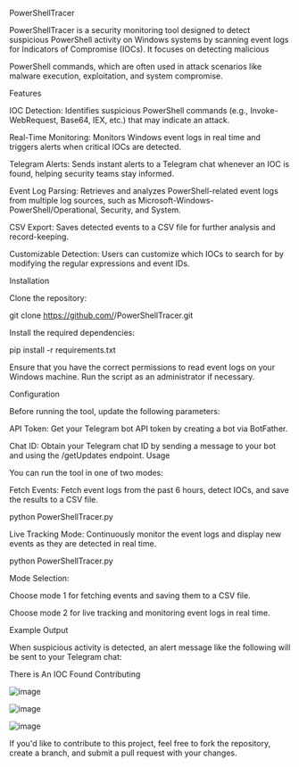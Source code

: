 PowerShellTracer

PowerShellTracer is a security monitoring tool designed to detect suspicious PowerShell activity on Windows systems by scanning event logs for Indicators of Compromise (IOCs). It focuses on detecting malicious 

PowerShell commands, which are often used in attack scenarios like malware execution, exploitation, and system compromise.

Features

IOC Detection: Identifies suspicious PowerShell commands (e.g., Invoke-WebRequest, Base64, IEX, etc.) that may indicate an attack.

Real-Time Monitoring: Monitors Windows event logs in real time and triggers alerts when critical IOCs are detected.

Telegram Alerts: Sends instant alerts to a Telegram chat whenever an IOC is found, helping security teams stay informed.

Event Log Parsing: Retrieves and analyzes PowerShell-related event logs from multiple log sources, such as Microsoft-Windows-PowerShell/Operational, Security, and System.

CSV Export: Saves detected events to a CSV file for further analysis and record-keeping.


Customizable Detection: Users can customize which IOCs to search for by modifying the regular expressions and event IDs.


Installation

Clone the repository:

git clone https://github.com/<your-username>/PowerShellTracer.git

Install the required dependencies:

pip install -r requirements.txt

Ensure that you have the correct permissions to read event logs on your Windows machine. Run the script as an administrator if necessary.

Configuration

Before running the tool, update the following parameters:

API Token: Get your Telegram bot API token by creating a bot via BotFather.

Chat ID: Obtain your Telegram chat ID by sending a message to your bot and using the /getUpdates endpoint.
Usage

You can run the tool in one of two modes:

Fetch Events: Fetch event logs from the past 6 hours, detect IOCs, and save the results to a CSV file.

python PowerShellTracer.py

Live Tracking Mode: Continuously monitor the event logs and display new events as they are detected in real time.

python PowerShellTracer.py

Mode Selection:

Choose mode 1 for fetching events and saving them to a CSV file.

Choose mode 2 for live tracking and monitoring event logs in real time.

Example Output

When suspicious activity is detected, an alert message like the following will be sent to your Telegram chat:


There is An IOC Found
Contributing


![image](https://github.com/user-attachments/assets/86d9aaed-2361-446a-a70e-f3bcc34f08d7)

![image](https://github.com/user-attachments/assets/64fa6be0-ed99-40e7-b0cf-fce7a3f0dbc3)

![image](https://github.com/user-attachments/assets/1d01cb2a-e0ee-4765-9303-3531c5a26462)





If you'd like to contribute to this project, feel free to fork the repository, create a branch, and submit a pull request with your changes.



